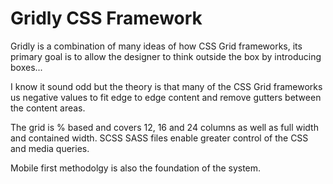 # Gridly CSS Framework

Gridly is a combination of many ideas of how CSS Grid frameworks, 
its primary goal is to allow the designer to think outside the box by introducing boxes...

I know it sound odd but the theory is that many of the CSS Grid frameworks us 
negative values to fit edge to edge content and remove gutters between the content areas.

The grid is % based and covers 12, 16 and 24 columns as well as full width and contained width. 
SCSS SASS files enable greater control of the CSS and media queries.

Mobile first methodolgy is also the foundation of the system.
